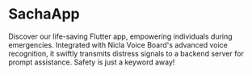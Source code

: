 # SachaApp
Discover our life-saving Flutter app, empowering individuals during emergencies. Integrated with Nicla Voice Board's advanced voice recognition, it swiftly transmits distress signals to a backend server for prompt assistance. Safety is just a keyword away!
